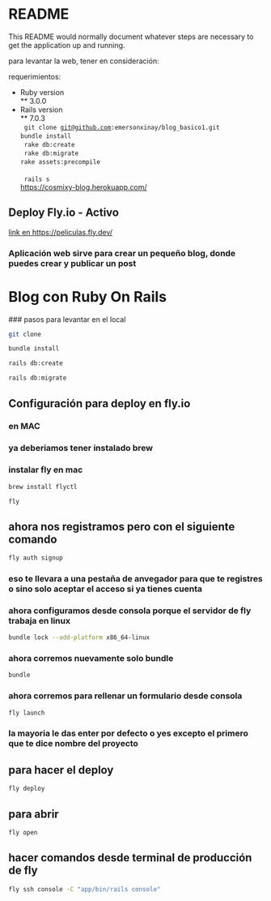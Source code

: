 # README

This README would normally document whatever steps are necessary to get the
application up and running.

para levantar la web, tener en consideración:

requerimientos:
<br>

- Ruby version
  <br>
  \*\* 3.0.0
  <br>
- Rails version
  <br>
  \*\* 7.0.3
  <br>
  <code> git clone git@github.com:emersonxinay/blog_basico1.git</code>
  <br>
  <code>bundle install </code>
  <br>
  <code> rake db:create
  </code>
  <br>
  <code> rake db:migrate
  </code>
  <br>
  <code>rake assets:precompile
  </code>
  <br>
  <code> rails s
  </code>
  <br>
  <a>https://cosmixy-blog.herokuapp.com/ </a>


<h2>Deploy Fly.io  - Activo </h2>
  <a href="https://peliculas.fly.dev/">link en https://peliculas.fly.dev/ </a>

  <h3>Aplicación web sirve para crear un pequeño blog, donde puedes crear y publicar un post </h3>


  # Blog con Ruby On Rails 

### pasos para levantar en el local
```bash 
git clone 
```

```bash
bundle install
```
```bash
rails db:create
```
```bash 
rails db:migrate
```

## Configuración para deploy en  fly.io 
### en MAC
### ya deberiamos tener instalado brew 
### instalar fly en mac
```bash 
brew install flyctl
``` 
```bash 
fly
```
## ahora nos registramos pero con el siguiente comando 

```bash 
fly auth signup 
```
### eso te llevara a una pestaña de anvegador para que te registres o sino solo aceptar el acceso si ya tienes cuenta

### ahora configuramos desde consola porque el servidor de fly trabaja en linux
```bash
bundle lock --add-platform x86_64-linux
```

### ahora corremos nuevamente solo bundle

```bash
bundle
```



### ahora corremos para rellenar un formulario desde consola 

```bash
fly launch
```
### la mayoria le das enter por defecto o yes  excepto el primero que te dice nombre del proyecto 

## para hacer el deploy 
```bash 
fly deploy 
```

## para abrir 
```bash 
fly open
```

## hacer comandos desde terminal de producción de fly
```bash 
fly ssh console -C "app/bin/rails console"
```
